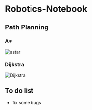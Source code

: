 # Robotics-Notebook

## Path Planning

### A*

![astar](PathPlanning/astar/astar.gif)

### Dijkstra

![Dijkstra](PathPlanning/Dijkstra/Dijkstra.gif)

## To do list

- fix some bugs
